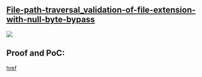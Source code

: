 ## [File-path-traversal_validation-of-file-extension-with-null-byte-bypass](https://portswigger.net/web-security/file-path-traversal/lab-validate-file-extension-null-byte-bypass)

![](https://github.com/nu11secur1ty/PortSwigger-Web-Security-Academy/blob/main/Directory-traversal/File-path-traversal_validation-of-file-extension-with-null-byte-bypass/Docs/Screenshot%202022-05-19%20094323.png)

## Proof and PoC:
[href](https://streamable.com/bfnkwz)
